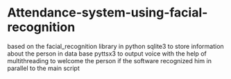 # Attendance-system-using-facial-recognition

based on the facial_recognition library in python
sqlite3 to store information about the person in data base
pyttsx3 to output voice with the help of multithreading to welcome the person if the software recognized him in parallel to the main script

